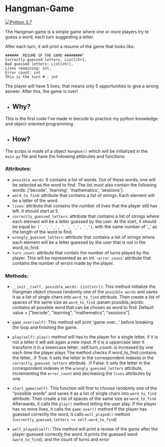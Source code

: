 # Hangman-Game

[![Python 3.7](https://img.shields.io/badge/python-3.7-blue.svg)](https://www.python.org/downloads/release/python-360/)

The Hangman game is a simple game where one or more players try to guess a word, each turn suggesting a letter.

After each turn, it will print a resume of the game that looks like:
```
######  RESUME OF THE GAME ########"
Correctly guessed letters: List[chr],
Bad guessed letters: List[chr],
Lives remaining: int,
Error count: int
This is the turn # : int
```
The player will have 5 lives, that means only 5 opportunities to give a wrong asnwer. After this, the game is over!

- ## Why?
This is the first code I've made in becode to practice my python knowledge and object oriented programming.

- ## How?
The scrips is made of a object `Hangman()` which will be initialized in the `main.py` file and have the following attibrutes and functions:

### Attributes:

   - `possible_words`:
      It contains a list of words. Out of these words, one will be
    selected as the word to find. The list must also contain the following words:
    ['becode', 'learning', 'mathematics', 'sessions'].
   - `word_to_find`: 
      attribute that contains a list of strings. Each element will be a letter of
    the word.
   - `lives`:
   attribute that contains the number of lives that the player still has left. It should
    start at 5.
   - `correctly_guessed_letters`:
   attribute that contains a list of strings where each element will
    be a letter guessed by the user. At the start, it should be equal to: ```['_', '_', '_', '_', '_']```, with the
     same number of '_' as the length of the word to find.
   - `wrongly_guessed_letters`:
    attribute that contains a list of strings where each element will be
   a letter guessed by the user that is not in the word_to_find.
   - `turn_count`:
      attribute that contain the number of turns played by the player. This will be
   represented as an int.
   -`error_count`: attribute that contains the number of errors made by the player.
   
### Methods:

  - `__init__(self, possible_words: List[str])`:
         This method initialize the Hangman object choose randomly one of the
        `possible words` and saves it as a list of single chars into
        `word_to_find` attribute. Then create a list of spaces of the same
        size as `word_to_find`
        :param possible_words: contains all possible word that can be chosen
        as word to find. Default value = ["becode", "learning", "mathematics", "sessions"]
  - `game_over(self)`:
       This method will print 'game over...' before breaking the loop
       and finishing the game.
   
  - `play(self)`:
       `play()` method will has to the player for a single letter, if it is not
       a letter it will ask again a new input. If it is a uppercase later it
       transform it in a lowercase letter.
       :self.turn_count: is increased by one each time the player plays
       The method checks if word_to_find contains the letter,
       :if True: it sets the letter in the correspondent indexes in the
       `correctly_guessed_letters` attribute.
      :if False: it sets the letter in the correspondent indexes in the
       `wrongly_guessed_letters` attribute, incrementing the `error_count` and
       decreasing the `lives` attributes by one.
   
  - `start_game(self)`:
       This function will first to choose randomly one of the "possible words" and
       saves it as a list of single chars into `word_to_find` attribute. Then create
       a list of spaces of the same size as `word_to_find`
       Afterwards, it calls the `play()` method letting the user play.
       If the player has no more lives, it calls the `game_over()` method
       If the player has guessed correctly the word, it calls `well_played()` method
       (`correctly_guessed_letters == self.word_to_find`)
   
  - `well_played(self)`:
       This method will print a review of the game after the player guessed
       correctly the word. It prints the guessed word (`word_to_find`), and the
       count of turns and error
 

